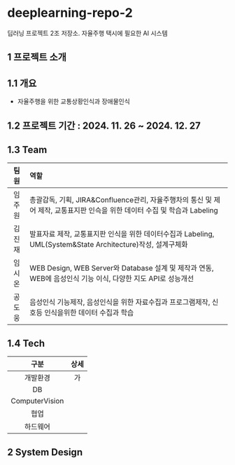 # deeplearning-repo-2
딥러닝 프로젝트 2조 저장소. 자율주행 택시에 필요한 AI 시스템

## 1 프로젝트 소개

##  1.1 개요
- 자율주행을 위한 교통상황인식과 장애물인식

## 1.2 프로젝트 기간 : 2024. 11. 26 ~ 2024. 12. 27
  
## 1.3 Team
| 팀원 | 역할 |
|:-----------------:|:-----------------|
| 임주원 | 총괄감독, 기획, JIRA&Confluence관리, 자율주행차의 통신 및 제어 제작, 교통표지판 인슥을 위한 데이터 수집 및 학습과 Labeling| 
| 김진재 | 발표자료 제작, 교통표지판 인식을 위한 데이터수집과 Labeling, UML(System&State Architecture)작성, 설계구체화 | 
| 임시온 | WEB Design, WEB Server와 Database 설계 및 제작과 연동, WEB에 음성인식 기능 이식, 다양한 지도 API로 성능개선| 
| 공도웅 | 음성인식 기능제작, 음성인식을 위한 자료수집과 프로그램제작, 신호등 인식을위한 데이터 수집과 학습| 
 
## 1.4 Tech
| 구분 |	상세 |
|:----------:|:----------:|
| 개발환경 | 가 | 
| DB | | 
| ComputerVision | |   
| 협업 | |    
| 하드웨어 | |  

## 2 System Design
